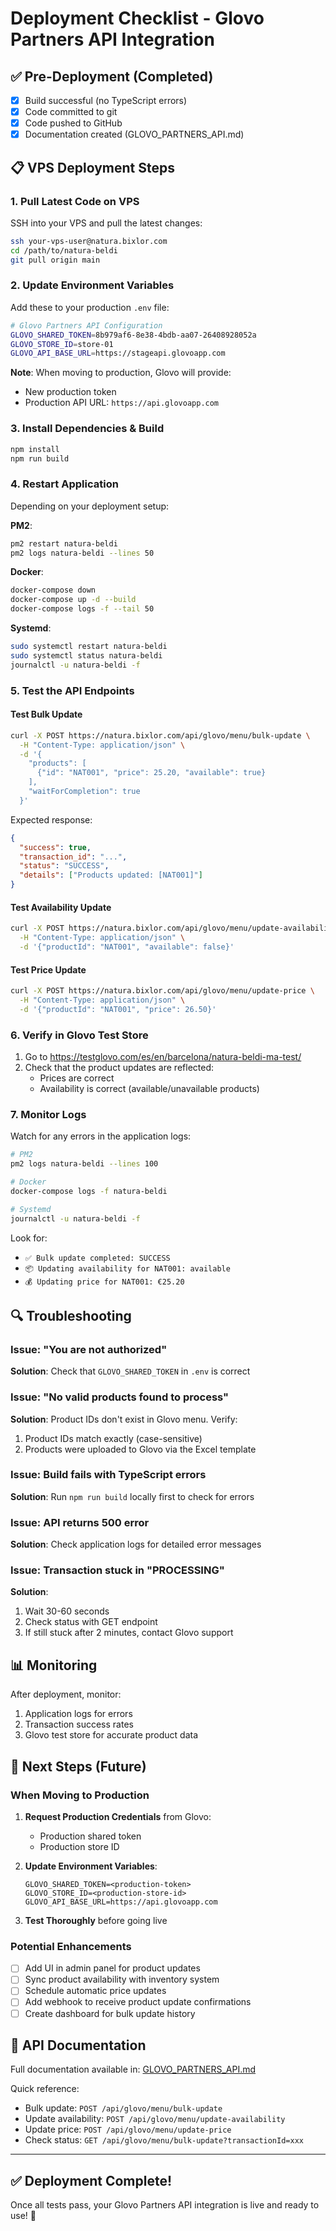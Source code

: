 # Deployment Checklist - Glovo Partners API Integration

## ✅ Pre-Deployment (Completed)

- [x] Build successful (no TypeScript errors)
- [x] Code committed to git
- [x] Code pushed to GitHub
- [x] Documentation created (GLOVO_PARTNERS_API.md)

## 📋 VPS Deployment Steps

### 1. Pull Latest Code on VPS

SSH into your VPS and pull the latest changes:

```bash
ssh your-vps-user@natura.bixlor.com
cd /path/to/natura-beldi
git pull origin main
```

### 2. Update Environment Variables

Add these to your production `.env` file:

```bash
# Glovo Partners API Configuration
GLOVO_SHARED_TOKEN=8b979af6-8e38-4bdb-aa07-26408928052a
GLOVO_STORE_ID=store-01
GLOVO_API_BASE_URL=https://stageapi.glovoapp.com
```

**Note**: When moving to production, Glovo will provide:
- New production token
- Production API URL: `https://api.glovoapp.com`

### 3. Install Dependencies & Build

```bash
npm install
npm run build
```

### 4. Restart Application

Depending on your deployment setup:

**PM2**:
```bash
pm2 restart natura-beldi
pm2 logs natura-beldi --lines 50
```

**Docker**:
```bash
docker-compose down
docker-compose up -d --build
docker-compose logs -f --tail 50
```

**Systemd**:
```bash
sudo systemctl restart natura-beldi
sudo systemctl status natura-beldi
journalctl -u natura-beldi -f
```

### 5. Test the API Endpoints

#### Test Bulk Update
```bash
curl -X POST https://natura.bixlor.com/api/glovo/menu/bulk-update \
  -H "Content-Type: application/json" \
  -d '{
    "products": [
      {"id": "NAT001", "price": 25.20, "available": true}
    ],
    "waitForCompletion": true
  }'
```

Expected response:
```json
{
  "success": true,
  "transaction_id": "...",
  "status": "SUCCESS",
  "details": ["Products updated: [NAT001]"]
}
```

#### Test Availability Update
```bash
curl -X POST https://natura.bixlor.com/api/glovo/menu/update-availability \
  -H "Content-Type: application/json" \
  -d '{"productId": "NAT001", "available": false}'
```

#### Test Price Update
```bash
curl -X POST https://natura.bixlor.com/api/glovo/menu/update-price \
  -H "Content-Type: application/json" \
  -d '{"productId": "NAT001", "price": 26.50}'
```

### 6. Verify in Glovo Test Store

1. Go to https://testglovo.com/es/en/barcelona/natura-beldi-ma-test/
2. Check that the product updates are reflected:
   - Prices are correct
   - Availability is correct (available/unavailable products)

### 7. Monitor Logs

Watch for any errors in the application logs:

```bash
# PM2
pm2 logs natura-beldi --lines 100

# Docker
docker-compose logs -f natura-beldi

# Systemd
journalctl -u natura-beldi -f
```

Look for:
- `✅ Bulk update completed: SUCCESS`
- `📦 Updating availability for NAT001: available`
- `💰 Updating price for NAT001: €25.20`

## 🔍 Troubleshooting

### Issue: "You are not authorized"
**Solution**: Check that `GLOVO_SHARED_TOKEN` in `.env` is correct

### Issue: "No valid products found to process"
**Solution**: Product IDs don't exist in Glovo menu. Verify:
1. Product IDs match exactly (case-sensitive)
2. Products were uploaded to Glovo via the Excel template

### Issue: Build fails with TypeScript errors
**Solution**: Run `npm run build` locally first to check for errors

### Issue: API returns 500 error
**Solution**: Check application logs for detailed error messages

### Issue: Transaction stuck in "PROCESSING"
**Solution**:
1. Wait 30-60 seconds
2. Check status with GET endpoint
3. If still stuck after 2 minutes, contact Glovo support

## 📊 Monitoring

After deployment, monitor:
1. Application logs for errors
2. Transaction success rates
3. Glovo test store for accurate product data

## 🚀 Next Steps (Future)

### When Moving to Production

1. **Request Production Credentials** from Glovo:
   - Production shared token
   - Production store ID

2. **Update Environment Variables**:
   ```env
   GLOVO_SHARED_TOKEN=<production-token>
   GLOVO_STORE_ID=<production-store-id>
   GLOVO_API_BASE_URL=https://api.glovoapp.com
   ```

3. **Test Thoroughly** before going live

### Potential Enhancements

- [ ] Add UI in admin panel for product updates
- [ ] Sync product availability with inventory system
- [ ] Schedule automatic price updates
- [ ] Add webhook to receive product update confirmations
- [ ] Create dashboard for bulk update history

## 📝 API Documentation

Full documentation available in: [GLOVO_PARTNERS_API.md](./GLOVO_PARTNERS_API.md)

Quick reference:
- Bulk update: `POST /api/glovo/menu/bulk-update`
- Update availability: `POST /api/glovo/menu/update-availability`
- Update price: `POST /api/glovo/menu/update-price`
- Check status: `GET /api/glovo/menu/bulk-update?transactionId=xxx`

---

## ✅ Deployment Complete!

Once all tests pass, your Glovo Partners API integration is live and ready to use! 🎉
